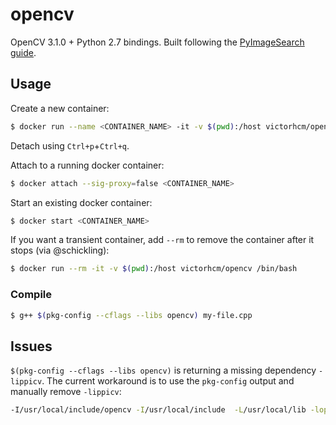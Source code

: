 # opencv

OpenCV 3.1.0 + Python 2.7 bindings. Built following the [PyImageSearch guide][1].

## Usage

Create a new container:
```sh
$ docker run --name <CONTAINER_NAME> -it -v $(pwd):/host victorhcm/opencv /bin/bash
```

Detach using `Ctrl+p`+`Ctrl+q`.

Attach to a running docker container:

```sh
$ docker attach --sig-proxy=false <CONTAINER_NAME>
```

Start an existing docker container:
```sh
$ docker start <CONTAINER_NAME>
```

If you want a transient container, add `--rm` to remove the container after it stops (via @schickling):

```sh
$ docker run --rm -it -v $(pwd):/host victorhcm/opencv /bin/bash
```

### Compile

```sh
$ g++ $(pkg-config --cflags --libs opencv) my-file.cpp
```

## Issues

`$(pkg-config --cflags --libs opencv)` is returning a missing dependency `-lippicv`. The current workaround is to use the `pkg-config` output and manually remove `-lippicv`:

```sh
-I/usr/local/include/opencv -I/usr/local/include  -L/usr/local/lib -lopencv_stitching -lopencv_superres -lopencv_videostab -lopencv_aruco -lopencv_bgsegm -lopencv_bioinspired -lopencv_ccalib -lopencv_dnn -lopencv_dpm -lopencv_fuzzy -lopencv_line_descriptor -lopencv_optflow -lopencv_plot -lopencv_reg -lopencv_saliency -lopencv_stereo -lopencv_structured_light -lopencv_rgbd -lopencv_surface_matching -lopencv_tracking -lopencv_datasets -lopencv_text -lopencv_face -lopencv_xfeatures2d -lopencv_shape -lopencv_video -lopencv_ximgproc -lopencv_calib3d -lopencv_features2d -lopencv_flann -lopencv_xobjdetect -lopencv_objdetect -lopencv_ml -lopencv_xphoto -lopencv_highgui -lopencv_videoio -lopencv_imgcodecs -lopencv_photo -lopencv_imgproc -lopencv_core 
```

[1]: www.pyimagesearch.com/2015/06/22/install-opencv-3-0-and-python-2-7-on-ubuntu/
